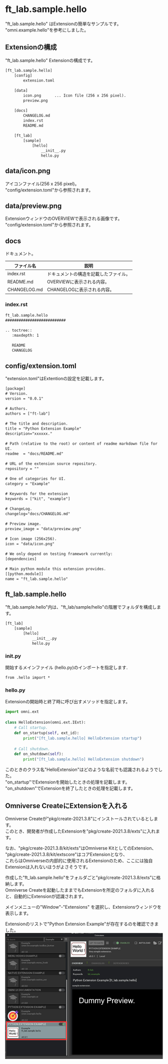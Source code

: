 # ft_lab.sample.hello

"ft_lab.sample.hello" はExtensionの簡単なサンプルです。    
"omni.example.hello"を参考にしました。    

## Extensionの構成

"ft_lab.sample.hello" Extensionの構成です。     

```
[ft_lab.sample.hello]
    [config]
        extension.toml

    [data]
        icon.png      ... Icon file (256 x 256 pixel).
        preview.png

    [docs]
        CHANGELOG.md
        index.rst
        README.md

    [ft_lab]
        [sample]
            [hello]
                __init__.py
                hello.py
```

## data/icon.png

アイコンファイル(256 x 256 pixel)。    
"config/extension.toml"から参照されます。    

## data/preview.png

ExtensionウィンドウのOVERVIEWで表示される画像です。      
"config/extension.toml"から参照されます。    

## docs

ドキュメント。     

|ファイル名|説明|     
|---|---|     
|index.rst|ドキュメントの構造を記載したファイル。|     
|README.md|OVERVIEWに表示される内容。|     
|CHANGELOG.md|CHANGELOGに表示される内容。|     

### index.rst

```
ft_lab.sample.hello
###########################

.. toctree::
   :maxdepth: 1

   README
   CHANGELOG
```
## config/extension.toml

"extension.toml"はExtentionの設定を記載します。     

```
[package]
# Version.
version = "0.0.1"

# Authors.
authors = ["ft-lab"]

# The title and description.
title = "Python Extension Example"
description="xxxxxx."

# Path (relative to the root) or content of readme markdown file for UI.
readme  = "docs/README.md"

# URL of the extension source repository.
repository = ""

# One of categories for UI.
category = "Example"

# Keywords for the extension
keywords = ["kit", "example"]

# ChangeLog.
changelog="docs/CHANGELOG.md"

# Preview image.
preview_image = "data/preview.png"

# Icon image (256x256).
icon = "data/icon.png"

# We only depend on testing framework currently:
[dependencies]

# Main python module this extension provides.
[[python.module]]
name = "ft_lab.sample.hello"
```

## ft_lab.sample.hello

"ft_lab.sample.hello"内は、"ft_lab/sample/hello"の階層でフォルダを構成します。     
```
[ft_lab]
    [sample]
        [hello]
            __init__.py
            hello.py
```

### __init__.py

開始するメインファイル (hello.py)のインポートを指定します.     

```
from .hello import *
```

### hello.py

Extensionの開始時と終了時に呼び出すメソッドを指定します。     
```python
import omni.ext

class HelloExtension(omni.ext.IExt):
    # Call startup.
    def on_startup(self, ext_id):
        print("[ft_lab.sample.hello] HelloExtension startup")

    # Call shutdown.
    def on_shutdown(self):
        print("[ft_lab.sample.hello] HelloExtension shutdown")
```

このときのクラス名"HelloExtension"はどのような名前でも認識されるようでした。     
"on_startup"でExtensionを開始したときの処理を記載します。     
"on_shutdown"でExtensionを終了したときの処理を記載します。     

## Omniverse CreateにExtensionを入れる

Omniverse Createが"pkg/create-2021.3.8"にインストールされているとします。     
このとき、開発者が作成したExtensionを"pkg/create-2021.3.8/exts"に入れます。     

なお、"pkg/create-2021.3.8/kit/exts"はOmniverse KitとしてのExtension、      
"pkg/create-2021.3.8/kit/extscore"はコアExtensionとなり、      
これらはOmniverseの内部的に使用されるExtensionのため、ここには独自Extensionは入れないほうがよさそうです。      

作成した"ft_lab.sample.hello"をフォルダごと"pkg/create-2021.3.8/exts"に格納します。      
Omniverse Createを起動したままでもExtensionを所定のフォルダに入れると、自動的にExtensionが認識されます。     

メインメニューの"Window"-"Extensions" を選択し、Extensionsウィンドウを表示します。     

Extensionのリストで"Python Extension Example"が存在するのを確認できました。     
![extension_cap_01.jpg](../images/extension_cap_01.jpg)    

